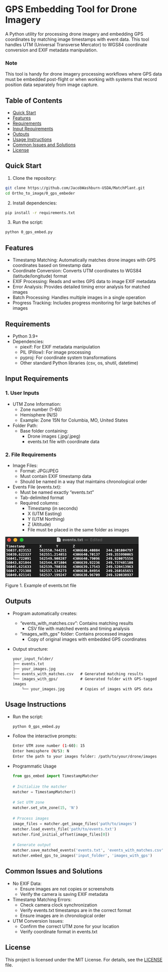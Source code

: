 # **GPS Embedding Tool for Drone Imagery**

A Python utility for processing drone imagery and embedding GPS coordinates by matching image timestamps with event data. This tool handles UTM (Universal Transverse Mercator) to WGS84 coordinate conversion and EXIF metadata manipulation.

### **Note**
This tool is handy for drone imagery processing workflows where GPS data must be embedded post-flight or when working with systems that record position data separately from image capture.

## Table of Contents
- [Quick Start](#quick-start)
- [Features](#features)
- [Requirements](#requirements)
- [Input Requirements](#input-requirements)
- [Outputs](#outputs)
- [Usage Instructions](#usage-instructions)
- [Common Issues and Solutions](#common-issues-and-solutions)
- [License](#license)

## Quick Start

1. Clone the repository:
```bash
git clone https://github.com/JacobWashburn-USDA/MatchPlant.git
cd Ortho_to_image/0_gps_embeder
```

2. Install dependencies:
```bash
pip install -r requirements.txt
```

3. Run the script:
```bash
python 0_gps_embed.py
```

## **Features**

- Timestamp Matching: Automatically matches drone images with GPS coordinates based on timestamp data
- Coordinate Conversion: Converts UTM coordinates to WGS84 (latitude/longitude) format
- EXIF Processing: Reads and writes GPS data to image EXIF metadata
- Error Analysis: Provides detailed timing error analysis for matched images
- Batch Processing: Handles multiple images in a single operation
- Progress Tracking: Includes progress monitoring for large batches of images

## **Requirements**

- Python 3.9+
- Dependencies:
  - piexif: For EXIF metadata manipulation
  - PIL (Pillow): For image processing
  - pyproj: For coordinate system transformations
  - Other standard Python libraries (csv, os, shutil, datetime)

## **Input Requirements**

### 1. User Inputs
- UTM Zone Information:
    - Zone number (1-60)
    - Hemisphere (N/S)
    - Example: Zone 15N for Columbia, MO, United States
- Folder Path:
    - Base folder containing:
      - Drone images (.jpg/.jpeg)
      - events.txt file with coordinate data
        
### 2. File Requirements
- Image Files:
    - Format: JPG/JPEG
    - Must contain EXIF timestamp data
    - Should be named in a way that maintains chronological order
- Events File (events.txt):
    - Must be named exactly “events.txt”
    - Tab-delimited format
    - Required columns:
      - Timestamp (in seconds)
      - X (UTM Easting)
      - Y (UTM Northing)
      - Z (Altitude)
      - File must be placed in the same folder as images
     
![image](https://github.com/JacobWashburn-USDA/MatchPlant/blob/main/0_gps_embeder/images/img_events_txt.png)

Figure 1. Example of events.txt file
      
## **Outputs**

- Program automatically creates:
  - “events_with_matches.csv”: Contains matching results
    - CSV file with matched events and timing analysis
  - “images_with_gps” folder: Contains processed images
    - Copy of original images with embedded GPS coordinates

- Output structure:
  ```
  your_input_folder/
  ├── events.txt
  ├── your_images.jpg
  ├── events_with_matches.csv   # Generated matching results
  └── images_with_gps/          # Generated folder with GPS-tagged images
      └── your_images.jpg       # Copies of images with GPS data
  ```

## **Usage Instructions**

- Run the script:
   ```bash
   python 0_gps_embed.py
   ```

- Follow the interactive prompts:
   ```bash
   Enter UTM zone number (1-60): 15
   Enter hemisphere (N/S): N
   Enter the path to your images folder: /path/to/your/drone/images
   ```

- Programmatic Usage
  ```python
  from gps_embed import TimestampMatcher
  
  # Initialize the matcher
  matcher = TimestampMatcher()
  
  # Set UTM zone
  matcher.set_utm_zone(15, 'N')
  
  # Process images
  image_files = matcher.get_image_files('path/to/images')
  matcher.load_events_file('path/to/events.txt')
  matcher.find_initial_offset(image_files[0])
  
  # Generate output
  matcher.save_matched_events('events.txt', 'events_with_matches.csv')
  matcher.embed_gps_to_images('input_folder', 'images_with_gps')
  ```

## **Common Issues and Solutions**

- No EXIF Data:
   - Ensure images are not copies or screenshots
   - Verify the camera is saving EXIF metadata
- Timestamp Matching Errors:
   - Check camera clock synchronization
   - Verify events.txt timestamps are in the correct format
   - Ensure images are in chronological order
- UTM Conversion Issues:
   - Confirm the correct UTM zone for your location
   - Verify coordinate format in events.txt
     
## **License**

This project is licensed under the MIT License. For details, see the [LICENSE](https://github.com/JacobWashburn-USDA/MatchPlant/blob/main/LICENSE) file.
